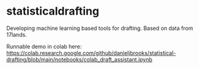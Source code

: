 # statisticaldrafting
Developing machine learning based tools for drafting. Based on data from 17lands. 

Runnable demo in colab here:
https://colab.research.google.com/github/danieljbrooks/statistical-drafting/blob/main/notebooks/colab_draft_assistant.ipynb
